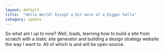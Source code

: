 ```yaml
---
layout: default
title:  "Hello World! Except a bit more of a bigger hello"
category: update
---
```


So what am I up to now? Well, loads, learning how to build a site from scratch with a static site generator and building a design strategy website the way I want to. All of which is and will be open source.
